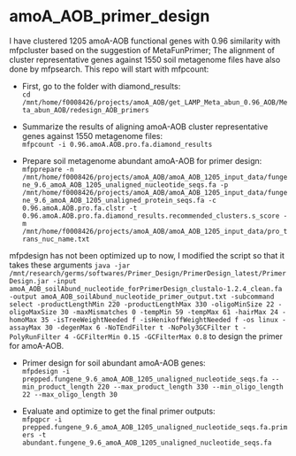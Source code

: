 # amoA_AOB_primer_design

I have clustered 1205 amoA-AOB functional genes with 0.96 similarity with mfpcluster based on the suggestion of MetaFunPrimer; The alignment of cluster representative genes against 1550 soil metagenome files have also done by mfpsearch. This repo will start with mfpcount:    

- First, go to the folder with diamond_results:    
`cd /mnt/home/f0008426/projects/amoA_AOB/get_LAMP_Meta_abun_0.96_AOB/Meta_abun_AOB/redesign_AOB_primers`      

- Summarize the results of aligning amoA-AOB cluster representative genes against 1550 metagenome files:   
`mfpcount -i 0.96.amoA.AOB.pro.fa.diamond_results`    

- Prepare soil metagenome abundant amoA-AOB for primer design:    
`mfpprepare -n /mnt/home/f0008426/projects/amoA_AOB/amoA_AOB_1205_input_data/fungene_9.6_amoA_AOB_1205_unaligned_nucleotide_seqs.fa -p /mnt/home/f0008426/projects/amoA_AOB/amoA_AOB_1205_input_data/fungene_9.6_amoA_AOB_1205_unaligned_protein_seqs.fa -c 0.96.amoA.AOB.pro.fa.clstr -t 0.96.amoA.AOB.pro.fa.diamond_results.recommended_clusters.s_score -m /mnt/home/f0008426/projects/amoA_AOB/amoA_AOB_1205_input_data/pro_trans_nuc_name.txt`    

mfpdesign has not been optimized up to now, I modified the script so that it takes these arguments `java -jar /mnt/research/germs/softwares/Primer_Design/PrimerDesign_latest/PrimerDesign.jar -input amoA_AOB_soilAbund_nucleotide_forPrimerDesign_clustalo-1.2.4_clean.fa -output amoA_AOB_soilAbund_nucleotide_primer_output.txt -subcommand select -productLengthMin 220 -productLengthMax 330 -oligoMinSize 22 -oligoMaxSize 30 -maxMismatches 0 -tempMin 59 -tempMax 61 -hairMax 24 -homoMax 35 -isTreeWeightNeeded f -isHenikoffWeightNeeded f -os linux -assayMax 30 -degenMax 6 -NoTEndFilter t -NoPoly3GCFilter t -PolyRunFilter 4 -GCFilterMin 0.15 -GCFilterMax 0.8` to design the primer for amoA-AOB.    

- Primer design for soil abundant amoA-AOB genes:    
`mfpdesign -i prepped.fungene_9.6_amoA_AOB_1205_unaligned_nucleotide_seqs.fa --min_product_length 220 --max_product_length 330 --min_oligo_length 22 --max_oligo_length 30`    


- Evaluate and optimize to get the final primer outputs:     
`mfpqpcr -i prepped.fungene_9.6_amoA_AOB_1205_unaligned_nucleotide_seqs.fa.primers -t abundant.fungene_9.6_amoA_AOB_1205_unaligned_nucleotide_seqs.fa`

